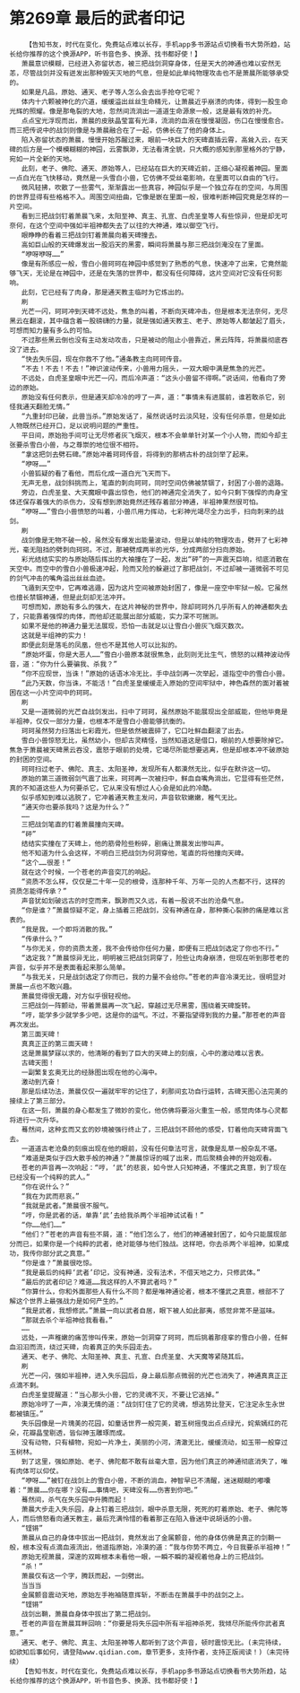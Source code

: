 # 第269章 最后的武者印记
        【告知书友，时代在变化，免费站点难以长存，手机app多书源站点切换看书大势所趋，站长给你推荐的这个换源APP，听书音色多、换源、找书都好使！】
       萧晨意识模糊，已经进入弥留状态，被三把战剑洞穿身体，任是天大的神通也难以安然无恙，尽管战剑并没有迸发出那种毁天灭地的气息，但是如此单纯物理攻击也不是萧晨所能够承受的。
       如果是凡品，原始、通天、老子等人怎么会去出手抢夺它呢？
       体内十六颗被神化的穴道，缓缓溢出丝丝生命精元，让萧晨近乎崩溃的肉体，得到一股生命光辉的照耀。像是那龟裂的大地，忽然间流淌出一道道生命源泉一般，这是最有效的补充。
       点点宝光浮现而出，萧晨的皮肤晶莹富有光泽，流淌的血液在慢慢凝固，伤口在慢慢愈合。而三把传说中的战剑则像是与萧晨融合在了一起，仿佛长在了他的身体上。
       陷入弥留状态的萧晨，慢慢开始苏醒过来，眼前一块巨大的天碑直插云霄，高耸入云，在天碑的后方是一个模模糊糊的神园，云雾飘渺，无法看清全貌，只大概的感知到那里格外的宁静，宛如一片全新的天地。
       此刻，老子、佛陀、通天、原始等人，已经站在巨大的天碑近前，正细心凝视着神园。里面一点白光在飞快移动，竟然是一头雪白小兽，它仿佛不受丝毫影响，在里面可以自由的飞行。
       微风轻拂，吹散了一些雾气，渐渐露出一些真容，神园似乎是一个独立存在的空间，与周围的世界显得有些格格不入。周围空间扭曲，它像是嵌在里面一般，很难判断神园究竟是怎样的一片空间。
       看到三把战剑钉着萧晨飞来，太阳至神、真主、孔宣、白虎圣皇等人有些惊异，但是却无可奈何，在这个空间中强如半祖神都失去了以往的大神通，难以御空飞行。
       眼睁睁的看着三把战剑钉着萧晨向着天碑撞去。
       高如巨山般的天碑爆发出一股滔天的黑雾，瞬间将萧晨与那三把战剑淹没在了里面。
       “咿呀咿呀……”
       像是有所感应一般，雪白小兽珂珂在神园中感觉到了熟悉的气息，快速冲了出来，它竟然能够飞天，无论是在神园中，还是在失落的世界中，都没有任何障碍，这片空间对它没有任何影响。
       此刻，它已经有了肉身，那是通天教主临时为它炼出的。
       刷
       光芒一闪，珂珂冲到天碑不远处，焦急的叫着，不断向天碑冲击，但是根本无法奈何，无尽黑云在翻滚，其中蕴含着一股磅礴的力量，就是强如通天教主、老子、原始等人都皱起了眉头，可想而知力量有多么的可怕。
       不过那些黑云倒也没有主动发动攻击，只是被动的阻止小兽靠近，黑云阵阵，将萧晨彻底吞没了进去。
       “快去失乐园，现在你救不了他。”通条教主向珂珂传音。
       “不去！不去！不去！”神识波动传来，小兽用力摇头，一双大眼中满是焦急的光芒。
       不远处，白虎圣皇眼中光芒一闪，而后冷声道：“这头小兽留不得啊。”说话间，他看向了旁边的原始。
       原始没有任何表示，但是通天却冷冷的哼了一声，道：“事情未有进展前，谁若敢杀它，别怪我通天翻脸无情。”
       “九重封印已破，此兽当杀。”原始发话了，虽然说话时云淡风轻，没有任何杀意，但是如此人物既然已经开口，足以说明问题的严重性。
       平日间，原始抬手间可让无尽修者灰飞烟灭，根本不会单单针对某一个小人物，而如今却主张要杀雪白小兽，与之尊崇的地位很不相符。
       “拿这把剑去劈石碑。”原始冲着珂珂传音，将得到的那柄古朴的战剑举了起来。
       “咿呀……”
       小兽狐疑的看了看他，而后化成一道白光飞天而下。
       无声无息，战剑斜挑而上，笔直的刺向珂珂，同时空间仿佛被禁锢了，封困了小兽的退路。
       旁边，白虎圣皇、大天魔眼中露出惊色，他们的神通完全消失了，如今只剩下强悍的肉身宝体还保存着强大的杀伤力，没有想到原始竟然还残存着部分神通，半祖神果然很可怕。
       “咿呀……”雪白小兽愤怒的叫着，小兽爪用力挥动，七彩神光竭尽全力出手，扫向刺来的战剑。
       刷
       战剑像是无物不破一般，虽然没有爆发出能量波动，但是以单纯的物理攻击，劈开了七彩神光，毫无阻挡的劈刺向珂珂。不过，那被劈成两半的光华，分成两部分扫向原始。
       彩光结结实实的与原始随后挥出的大袖撞在了一起，发出“砰”的一声震天巨响，彻底消散在天空中。而空中的雪白小兽极速冲起，险而又险的躲避过了那把战剑，不过却被一道微弱不可见的剑气冲击的嘴角溢出丝丝血迹。
       飞遁到天空中，它再难逃遁，因为这片空间被原始封困了，像是一座空中牢狱一般。它虽然也擅长禁锢神通，但是此刻却无法冲开。
       可想而知，原始有多么的强大，在这片神秘的世界中，除却珂珂外几乎所有人的神通都失去了，只能靠着强悍的肉体，而他却还能展出部分威能，实力深不可揣测。
       如果不是他的神通力量无法展现，恐怕一击就足以让雪白小兽灰飞烟灭数次。
       这就是半组神的实力！
       即便此刻是落毛的凤凰，但也不是其他人可以比拟的。
       “原始坏蛋，你是大恶人……”雪白小兽原本就很焦急，此刻则无比生气，愤怒的以精神波动传音，道：“你为什么要骗我、杀我？”
       “你不应现世，当诛！”原始的话语冰冷无比，手中战剑再一次举起，遥指空中的雪白小兽。
       “此乃天数，你当诛，不能活！”白虎圣皇缓缓走入原始的空间牢狱中，神色森然的面对着被困在这一小片空间中的珂珂。
       刷
       又是一道微弱的光芒自战剑发出，扫中了珂珂，虽然原始不能展现出全部威能，但他毕竟是半祖神，仅仅一部分力量，也根本不是雪白小兽能够抗衡的。
       珂珂虽然努力扫落出七彩霞光，但是依然被震碎了，它口吐鲜血翻滚了出去。
       雪白小兽惊怒无比，虽然幼小，但却古灵精怪，当然知道这是借口，眼前的人想要除掉它。焦急于萧晨被天碑黑云吞没，震怒于眼前的处境，它竭尽所能想要逃离，但是却根本冲不破原始的封困的空间。
       珂珂扫过老子、佛陀、真主、太阳圣神，发现所有人都漠然无比，似乎在默许这一切。
       原始的第三道微弱剑气震了出来，珂珂再一次被扫中，鲜血自嘴角淌出，它显得有些茫然，真的不知道这些人为何要杀它，它从来没有想过人心会是如此的冷酷。
       似乎感知到难以逃脱了，它冲着通天教主发问，声音软软嫩嫩，稚气无比。
       “通天你也要杀我吗？这是为什么？”
       ……
       三把战剑笔直的钉着萧晨撞向天碑。
       “砰”
       结结实实撞在了天碑上，他的筋骨险些粉碎，剧痛让萧晨发出惨叫声。
       他不知道为什么会这样，不明白三把战剑为何洞穿他，笔直的将他撞向天碑。
       “这个……很差！”
       就在这个时候，一个苍老的声音突兀的响起。
       “资质不怎么样，仅仅是二十年一见的根骨，连那种千年、万年一见的人杰都不行，这样的资质怎能得传承？”
       声音犹如划破远古的时空而来，飘渺而又久远，有着一股说不出的沧桑气息。
       “你是谁？”萧晨惊疑不定，身上插着三把战剑，没有神通在身，那种撕心裂肺的痛是难以言表的。
       “我是我，一个即将消散的我。”
       “传承什么？”
       “与你无关，你的资质太差，我不会传给你任何力量，即便有三把战剑选定了你也不行。”
       “选定我？”萧晨惊异无比，明明被三把战剑洞穿了，险些让肉身崩溃，但现在听到那苍老的声音，似乎并不是表面看起来那么简单。
       “与我无关，只是战剑选定了你而已，我的力量不会给你。”苍老的声音冷漠无比，很明显对萧晨一点也不敢兴趣。
       萧晨觉得很无趣，对方似乎很轻视他。
       三把战剑一阵颤动，带着萧晨再一次飞起，穿越过无尽黑雾，围绕着天碑旋转。
       “哼，能学多少就学多少吧，这是你的运气。不过，不要指望得到我的力量。”那苍老的声音再次发出。
       第三面天碑！
       真真正正的第三面天碑！
       这是萧晨梦寐以求的，他清晰的看到了巨大的天碑上的刻痕，心中的激动难以言表。
       古碑天图！
       一副繁复玄奥无比的经脉图出现在他的心海中。
       激动到亢奋！
       那是后续功法，萧晨仅仅一遍就牢牢的记住了，刹那间玄功自行运转，古碑天图心法完美的接续上了第三部分。
       在这一刻，萧晨的身心都发生了微妙的变化，他仿佛将要浴火重生一般，感觉肉体与心灵都将进行一次升华。
       蓦然间，这种玄而又玄的妙境被强行终止了，三把战剑不顾他的感受，钉着他向天碑背面飞去。
       一道道古老沧桑的刻痕出现在他的眼前，没有任何章法可言，就像是乱草一般杂乱不堪。
       “难道是类似于四大散手般的神通？”萧晨惊讶的喊了出来，而后聚精会神的开始观看。
       苍老的声音再一次响起：“哼，‘武’的悲哀，如今世人只知神通，不懂武之真意，到了现在已经没有一个纯粹的武人。”
       “你在说什么？”
       “我在为武而悲哀。”
       “我就是武者。”萧晨很不服气。
       “哼，你是武者的话，单靠‘武’去给我杀两个半祖神试试看！”
       “你……他们……”
       “他们？”苍老的声音有些不屑，道：“他们怎么了，他们的神通被封困了，如今只能展现部分而已，如果你是一个纯粹的武者，绝对能够与他们独战。这样吧，你去杀两个半祖神，如果成功，我传你部分武之真意。”
       “你是谁？”萧晨很吃惊。
       “我是最后的纯粹‘武者’印记，没有神通，没有法术，不借天地之力，只修武体。”
       “最后的武者印记？难道……我这样的人不算武者吗？”
       “你算什么，你和外面那些人有什么不同？都是唯神通论者，根本不懂武之真意，根部不了解这个世界上最强战力是如何产生的。”
       “我是武者，我想修武。”萧晨一向以武者自居，眼下被人如此鄙夷，感觉非常不是滋味。
       “那就去杀个半祖神给我看看。”
       ……
       远处，一声稚嫩的痛苦惨叫传来，原始一剑洞穿了珂珂，而后挑着那痉挛的雪白小兽，任鲜血汩汩而流，绕过天碑，向着真正的失乐园走去。
       通天、老子、佛陀、太阳圣神、真主、孔宣、白虎圣皇、大天魔等紧随其后。
       刷
       光芒一闪，强如半祖神，进入失乐园后，身上最后那点微弱的光芒也消失了，神通真真正正点滴不剩。
       白虎圣皇提醒道：“当心那头小兽，它的灵魂不灭，不要让它逃掉。”
       原始冷哼了一声，冷漠无情的道：“战剑钉住了它的灵魂，想逃势比登天，它注定永生永世都被镇压。”
       失乐园像是一片瑰美的花园，如童话世界一般完美，碧玉树摇曳出点点绿光，姹紫嫣红的花朵，花瓣晶莹剔透，皆似神玉雕琢而成。
       没有动物，只有植物，宛如一片净土，美丽的小河，清澈无比，缓缓流动，如玉带一般穿过玉树林。
       到了这里，强如原始、老子、佛陀都不敢有丝毫大意，因为他们真正的神通彻底消失了，唯有肉体可以仰仗。
       “咿呀……”被钉在战剑上的雪白小兽，不断的淌血，神智早已不清醒，迷迷糊糊的嘟囔着：“萧晨……你在哪？没有……事情吧，天碑没有……伤害到你吧。”
       蓦然间，杀气在失乐园中升腾而起！
       萧晨大步走入失乐园，身上钉着三把战剑，眼中杀意无限，死死的盯着原始、老子、佛陀等人，而后愤怒看向通天教主，最后充满怜惜的看着那正在陷入昏迷中说胡话的小兽。
       “铿锵”
       萧晨从自己的身体中拔出一把战剑，竟然发出了金属颤音，他的身体仿佛是真正的剑鞘一般，根本没有点滴血液流出，他遥指原始，冷漠的道：“我与你势不两立，今日我要杀半祖神！”
       原始无视萧晨，深邃的双眸根本未看他一眼，一瞬不瞬的凝视着他身上的三把战剑。
       “杀！”
       萧晨仅有这一个字，腾跃而起，一剑劈出。
       当当当
       金属颤音震动天地，原始左手袍袖随意挥斩，不断击在萧晨手中的战剑之上。
       “铿锵”
       战剑出鞘，萧晨自身体中拔出了第二把战剑。
       苍老的声音在萧晨耳畔回响：“你要是将失乐园中所有半祖神杀死，我倾尽所能传你武者真意。”
       通天、老子、佛陀、真主、太阳圣神等人都听到了这个声音，顿时震惊无比。(未完待续，如欲知后事如何，请登陆www.qidian.com，章节更多，支持作者，支持正版阅读！)（未完待续）
       【告知书友，时代在变化，免费站点难以长存，手机app多书源站点切换看书大势所趋，站长给你推荐的这个换源APP，听书音色多、换源、找书都好使！】